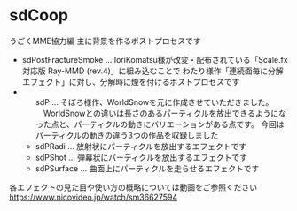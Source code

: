 # sdCoop
うごくMME協力編
主に背景を作るポストプロセスです

<ul>
  <li>sdPostFractureSmoke ... IoriKomatsu様が改変・配布されている「Scale.fx 対応版 Ray-MMD (rev.4)」に組み込むことで
    わたり様作「連続面毎に分解エフェクト」に対し、分解時に煙を付けるポストプロセスです</li>
  <li>
    <ul>sdP ... そぼろ様作、WorldSnowを元に作成させていただきました。<br>
　WorldSnowとの違いは長さのあるパーティクルを放出できるようになった点と、パーティクルの動きにバリエーションがある点です。
    今回はパーティクルの動きの違う3つの作品を収録しました
      <li>sdPRadi ... 放射状にパーティクルを放出するエフェクトです</li>
      <li>sdPShot ... 弾幕状にパーティクルを放出するエフェクトです</li>
      <li>sdPSurface ... 曲面上にパーティクルを走らせるエフェクトです</li>
    </ul>
  </li>
</ul>

各エフェクトの見た目や使い方の概略については動画をご参照ください
https://www.nicovideo.jp/watch/sm36627594
